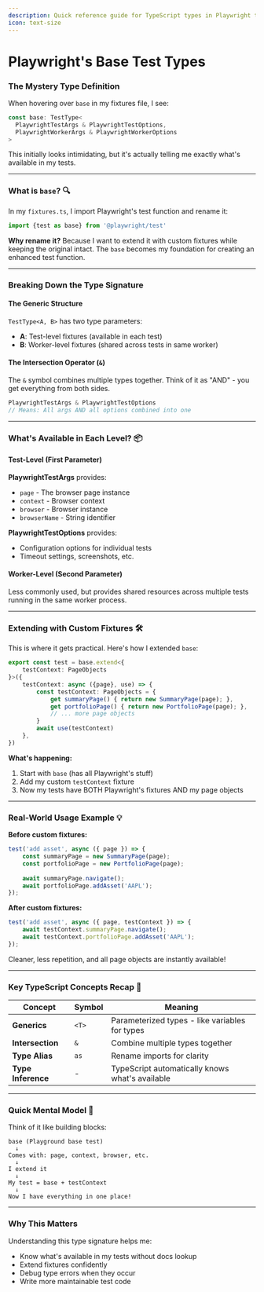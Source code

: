 ```yaml
---
description: Quick reference guide for TypeScript types in Playwright test fixtures
icon: text-size
---
```


# Playwright's Base Test Types

### The Mystery Type Definition

When hovering over `base` in my fixtures file, I see:

```typescript
const base: TestType<
  PlaywrightTestArgs & PlaywrightTestOptions,
  PlaywrightWorkerArgs & PlaywrightWorkerOptions
>
```

This initially looks intimidating, but it's actually telling me exactly what's available in my tests.

***

### What is `base`? 🔍

In my `fixtures.ts`, I import Playwright's test function and rename it:

```typescript
import {test as base} from '@playwright/test'
```

**Why rename it?** Because I want to extend it with custom fixtures while keeping the original intact. The `base` becomes my foundation for creating an enhanced test function.

***

### Breaking Down the Type Signature

#### The Generic Structure

`TestType<A, B>` has two type parameters:

* **A**: Test-level fixtures (available in each test)
* **B**: Worker-level fixtures (shared across tests in same worker)

#### The Intersection Operator (`&`)

The `&` symbol combines multiple types together. Think of it as "AND" - you get everything from both sides.

```typescript
PlaywrightTestArgs & PlaywrightTestOptions
// Means: All args AND all options combined into one
```

***

### What's Available in Each Level? 📦

#### Test-Level (First Parameter)

**PlaywrightTestArgs** provides:

* `page` - The browser page instance
* `context` - Browser context
* `browser` - Browser instance
* `browserName` - String identifier

**PlaywrightTestOptions** provides:

* Configuration options for individual tests
* Timeout settings, screenshots, etc.

#### Worker-Level (Second Parameter)

Less commonly used, but provides shared resources across multiple tests running in the same worker process.

***

### Extending with Custom Fixtures 🛠️

This is where it gets practical. Here's how I extended `base`:

```typescript
export const test = base.extend<{
    testContext: PageObjects
}>({
    testContext: async ({page}, use) => {
        const testContext: PageObjects = {
            get summaryPage() { return new SummaryPage(page); },
            get portfolioPage() { return new PortfolioPage(page); },
            // ... more page objects
        }
        await use(testContext)
    },
})
```

**What's happening:**

1. Start with `base` (has all Playwright's stuff)
2. Add my custom `testContext` fixture
3. Now my tests have BOTH Playwright's fixtures AND my page objects

***

### Real-World Usage Example 💡

**Before custom fixtures:**

```typescript
test('add asset', async ({ page }) => {
    const summaryPage = new SummaryPage(page);
    const portfolioPage = new PortfolioPage(page);
    
    await summaryPage.navigate();
    await portfolioPage.addAsset('AAPL');
});
```

**After custom fixtures:**

```typescript
test('add asset', async ({ page, testContext }) => {
    await testContext.summaryPage.navigate();
    await testContext.portfolioPage.addAsset('AAPL');
});
```

Cleaner, less repetition, and all page objects are instantly available!

***

### Key TypeScript Concepts Recap 📝

| Concept            | Symbol | Meaning                                         |
| ------------------ | ------ | ----------------------------------------------- |
| **Generics**       | `<T>`  | Parameterized types - like variables for types  |
| **Intersection**   | `&`    | Combine multiple types together                 |
| **Type Alias**     | `as`   | Rename imports for clarity                      |
| **Type Inference** | -      | TypeScript automatically knows what's available |

***

### Quick Mental Model 🧠

Think of it like building blocks:

```
base (Playground base test)
  ↓
Comes with: page, context, browser, etc.
  ↓
I extend it
  ↓
My test = base + testContext
  ↓
Now I have everything in one place!
```

***

### Why This Matters

Understanding this type signature helps me:

* Know what's available in my tests without docs lookup
* Extend fixtures confidently
* Debug type errors when they occur
* Write more maintainable test code
